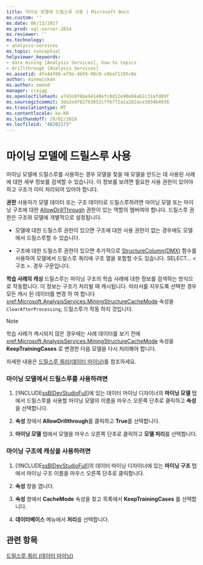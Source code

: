 ```yaml
---
title: 마이닝 모델에 드릴스루 사용 | Microsoft Docs
ms.custom: ''
ms.date: 06/13/2017
ms.prod: sql-server-2014
ms.reviewer: ''
ms.technology:
- analysis-services
ms.topic: conceptual
helpviewer_keywords:
- data mining [Analysis Services], how-to topics
- drillthrough [Analysis Services]
ms.assetid: 4fa44f60-ef9a-4b59-98c0-c0baf1195c8e
author: minewiskan
ms.author: owend
manager: craigg
ms.openlocfilehash: a743c0f6be94140efc8d12e90e04a62c31afd89f
ms.sourcegitcommit: 3da2edf82763852cff6772a1a282ace3034b4936
ms.translationtype: MT
ms.contentlocale: ko-KR
ms.lasthandoff: 10/02/2018
ms.locfileid: "48202173"
---
```

# <a name="enable-drillthrough-for-a-mining-model"></a>마이닝 모델에 드릴스루 사용
  마이닝 모델에 드릴스루를 사용하는 경우 모델을 찾을 때 모델을 만드는 데 사용된 사례에 대한 세부 정보를 검색할 수 있습니다. 이 정보를 보려면 필요한 사용 권한이 있어야 하고 구조가 이미 처리되어 있어야 합니다.  
  
 **권한** 사용자가 모델 데이터 또는 구조 데이터로 드릴스루하려면 마이닝 모델 또는 마이닝 구조에 대한 [AllowDrillThrough](../scripting/properties/allowdrillthrough-element-assl.md) 권한이 있는 역할의 멤버여야 합니다. 드릴스루 권한은 구조와 모델에 개별적으로 설정됩니다.  
  
-   모델에 대한 드릴스루 권한이 있으면 구조에 대한 사용 권한이 없는 경우에도 모델에서 드릴스루할 수 있습니다.  
  
-   구조에 대한 드릴스루 권한이 있으면 추가적으로 [StructureColumn&#40;DMX&#41;](/sql/dmx/structurecolumn-dmx) 함수를 사용하여 모델에서 드릴스루 쿼리에 구조 열을 포함할 수도 있습니다. SELECT… \<구조 >. 경우 구문입니다.  
  
 **학습 사례의 캐싱** 드릴스루는 마이닝 구조의 학습 사례에 대한 정보를 검색하는 방식으로 작동합니다. 이 정보는 구조가 처리될 때 캐시됩니다. 따라서를 지우도록 선택한 경우 모든 캐시 된 데이터를 변경 하 여 합니다 <xref:Microsoft.AnalysisServices.MiningStructureCacheMode> 속성을 `ClearAfterProcessing`, 드릴스루가 작동 하지 것입니다.  
  
> [!NOTE]  
>  학습 사례가 캐시되지 않은 경우에는 사례 데이터를 보기 전에 <xref:Microsoft.AnalysisServices.MiningStructureCacheMode> 속성을 **KeepTrainingCases** 로 변경한 다음 모델을 다시 처리해야 합니다.  
  
 자세한 내용은 [드릴스루 쿼리&#40;데이터 마이닝&#41;](drillthrough-queries-data-mining.md)를 참조하세요.  
  
### <a name="to-enable-drillthrough-on-a-mining-model"></a>마이닝 모델에서 드릴스루를 사용하려면  
  
1.  [!INCLUDE[ssBIDevStudioFull](../../includes/ssbidevstudiofull-md.md)]에 있는 데이터 마이닝 디자이너의 **마이닝 모델** 탭에서 드릴스루를 사용할 마이닝 모델의 이름을 마우스 오른쪽 단추로 클릭하고 **속성**을 선택합니다.  
  
2.  **속성** 창에서 **AllowDrillthrough**를 클릭하고 **True**를 선택합니다.  
  
3.  **마이닝 모델** 탭에서 모델을 마우스 오른쪽 단추로 클릭하고 **모델 처리**를 선택합니다.  
  
### <a name="to-enable-caching-for-a-mining-structure"></a>마이닝 구조에 캐싱을 사용하려면  
  
1.  [!INCLUDE[ssBIDevStudioFull](../../includes/ssbidevstudiofull-md.md)]의 데이터 마이닝 디자이너에 있는 **마이닝 구조** 탭에서 마이닝 구조 이름을 마우스 오른쪽 단추로 클릭합니다.  
  
2.  **속성** 창을 엽니다.  
  
3.  **속성** 창에서 **CacheMode** 속성을 찾고 목록에서 **KeepTrainingCases** 를 선택합니다.  
  
4.  **데이터베이스** 메뉴에서 **처리**를 선택합니다.  
  
## <a name="see-also"></a>관련 항목  
 [드릴스루 쿼리 &#40;데이터 마이닝&#41;](drillthrough-queries-data-mining.md)  
  
  
